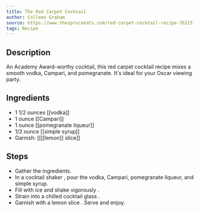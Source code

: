 ```yaml
---
title: The Red Carpet Cocktail
author: Colleen Graham
source: https://www.thespruceeats.com/red-carpet-cocktail-recipe-761151
tags: Recipe
---
```

## Description
An Academy Award-worthy cocktail, this red carpet cocktail recipe mixes a smooth vodka, Campari, and pomegranate. It's ideal for your Oscar viewing party.
## Ingredients
- 1 1/2 ounces [[vodka]]
- 1 ounce [[Campari]] 
- 1 ounce [[pomegranate liqueur]]
- 1/2 ounce [[simple syrup]] 
- Garnish: [[[[lemon]] slice]]
## Steps
- Gather the ingredients.
- In a cocktail shaker , pour the vodka, Campari, pomegranate liqueur, and simple syrup.
- Fill with ice and shake vigorously .
- Strain into a chilled cocktail glass .
- Garnish with a lemon slice . Serve and enjoy.
